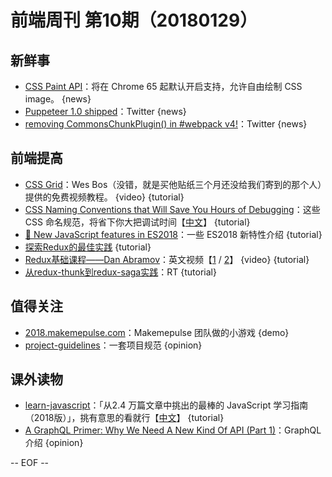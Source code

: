 # 前端周刊 第10期（20180129）

## 新鲜事
- [CSS Paint API](https://developers.google.com/web/updates/2018/01/paintapi)：将在 Chrome 65 起默认开启支持，允许自由绘制 CSS image。 {news}
- [Puppeteer 1.0 shipped](https://twitter.com/ebidel/status/953306347067473922)：Twitter {news}
- [removing CommonsChunkPlugin() in #webpack v4!](https://twitter.com/TheLarkInn/status/954838868569702400)：Twitter {news}

## 前端提高
- [CSS Grid](https://cssgrid.io/)：Wes Bos（没错，就是买他贴纸三个月还没给我们寄到的那个人）提供的免费视频教程。 {video} {tutorial}
- [CSS Naming Conventions that Will Save You Hours of Debugging](https://medium.freecodecamp.org/css-naming-conventions-that-will-save-you-hours-of-debugging-35cea737d849)：这些 CSS 命名规范，将省下你大把调试时间【[中文](http://mp.weixin.qq.com/s/iaUjkC447QhQk5KrMOk88w)】 {tutorial}
- [🎉 New JavaScript features in ES2018](https://twitter.com/mathias/status/956970099063189505)：一些 ES2018 新特性介绍 {tutorial}
- [探索Redux的最佳实践](http://www.10tiao.com/html/184/201704/2247485137/1.html) {tutorial}
- [Redux基础课程——Dan Abramov](https://egghead.io/courses/getting-started-with-redux)：英文视频【[1](https://egghead.io/courses/getting-started-with-redux) / [2](https://egghead.io/courses/building-react-applications-with-idiomatic-redux)】 {video} {tutorial}
- [从redux-thunk到redux-saga实践](https://github.com/Pines-Cheng/blog/issues/9)：RT {tutorial}


## 值得关注

- [2018.makemepulse.com](http://2018.makemepulse.com/)：Makemepulse 团队做的小游戏 {demo}
- [project-guidelines](https://github.com/wearehive/project-guidelines)：一套项目规范 {opinion}

## 课外读物
- [learn-javascript](https://github.com/Mybridge/learn-javascript)：「从2.4 万篇文章中挑出的最棒的 JavaScript 学习指南（2018版）」，挑有意思的看就行【[中文](https://github.com/Mybridge/learn-javascript/blob/master/CN.md)】 {tutorial}
- [A GraphQL Primer: Why We Need A New Kind Of API (Part 1)](https://www.smashingmagazine.com/2018/01/graphql-primer-new-api-part-1/)：GraphQL 介绍 {opinion}

[//]: # (分类图标
    新闻 {news}
    视频 {video}
    教程 {tutorial}
    代码 {code}
    演示 {demo}
    观点 {opinion}
    技巧 {tips}
    工具 {tools}
    书籍 {book}
    文档 {doc}
    GayHub {github}
    规范 {w3c}
    规范 {mdn}
  )

-- EOF --